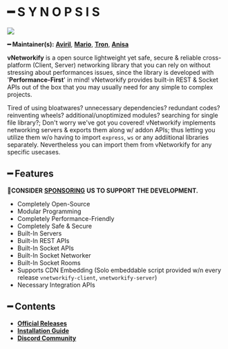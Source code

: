 # ━ S Y N O P S I S

![](https://cdn.discordapp.com/attachments/867657575725269003/907028708823539712/vStudio.png)

**━ Maintainer(s):** [**Aviril**](https://github.com/Aviril), [**Mario**](https://github.com/OvileAmriam), [**Tron**](https://github.com/OvileAmriam), [**Anisa**](https://github.com/Anisa-Nur)

**vNetworkify** is a open source lightweight yet safe, secure & reliable cross-platform (Client, Server) networking library that you can rely on without stressing about performances issues, since the library is developed with '**Performance-First**' in mind! vNetworkify provides built-in REST & Socket APIs out of the box that you may usually need for any simple to complex projects.

Tired of using bloatwares? unnecessary dependencies? redundant codes? reinventing wheels? additional/unoptimized modules? searching for single file library?; Don't worry we've got you covered! vNetworkify implements networking servers & exports them along w/ addon APIs; thus letting you utilize them w/o having to import `express`, `ws` or any addiitional libraries separately. Nevertheless you can import them from vNetworkify for any specific usecases.

## ━ Features

💎**CONSIDER** [**SPONSORING**](https://ko-fi.com/ovStudio) **US TO SUPPORT THE DEVELOPMENT.**

* Completely Open-Source
* Modular Programming
* Completely Performance-Friendly
* Completely Safe & Secure
* Built-In Servers
* Built-In REST APIs
* Built-In Socket APIs
* Built-In Socket Networker
* Built-In Socket Rooms
* Supports CDN Embedding (Solo embeddable script provided w/n every release `vnetworkify-client`, `vnetworkify-server`)
* Necessary Integration APIs

## ━ Contents

* [**Official Releases**](https://github.com/ov-studio/vNetworkify/releases)
* [**Installation Guide**](https://github.com/ov-studio/vNetworkify/wiki)
* [**Discord Community**](http://discord.gg/sVCnxPW)
